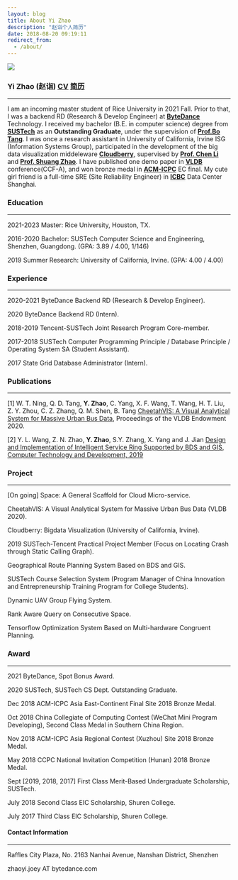 ```yaml
---
layout: blog
title: About Yi Zhao
description: "赵诣个人简历"
date: 2018-08-20 09:19:11
redirect_from:
  - /about/
---
```


![](https://i.loli.net/2021/03/08/oLbhD1kiJ4lPMRj.png)

### Yi Zhao (赵诣) [**<u>CV</u>**](https://github.com/yizhao1998/yizhao1998.github.io/raw/master/Yi%20Zhao%20CV.pdf) [**<u>简历</u>**](https://github.com/yizhao1998/yizhao1998.github.io/raw/master/%E8%B5%B5%E8%AF%A3%E4%B8%AD%E6%96%87%E7%AE%80%E5%8E%86.pdf)

---

I am an incoming master student of Rice University in 2021 Fall. Prior to that, I was a backend RD (Research & Develop Engineer) at **[ByteDance](https://bytedance.com/)** Technology. I received my bachelor (B.E. in computer science) degree from **[SUSTech](http://sustech.edu.cn/)** as an **Outstanding Graduate**, under the supervision of **[Prof.Bo Tang](https://acm.sustech.edu.cn/btang)**. I was once a research assistant in University of California, Irvine ISG (Information Systems Group), participated in the development of the big data visualization middeleware **[Cloudberry](http://cloudberry.ics.uci.edu/)**, supervised by **[Prof. Chen Li](https://chenli.ics.uci.edu)** and **[Prof. Shuang Zhao](https://shuangz.com)**. I have published one demo paper in **[VLDB](http://www.vldb.org/)** conference(CCF-A), and won bronze medal in **[ACM-ICPC](https://icpc.global/)** EC final. My cute girl friend is a full-time SRE (Site Reliability Engineer) in **[ICBC](http://www.icbc.com.cn/icbc/)** Data Center Shanghai.



### Education

---

2021-2023 Master: Rice University, Houston, TX.

2016-2020 Bachelor: SUSTech Computer Science and Engineering, Shenzhen, Guangdong. (GPA: 3.89 / 4.00, 1/146) 

2019 Summer Research: University of California, Irvine. (GPA: 4.00 / 4.00) 

### Experience

---

2020-2021 ByteDance Backend RD (Research & Develop Engineer). 

2020 ByteDance Backend RD (Intern).

2018-2019 Tencent-SUSTech Joint Research Program Core-member.

2017-2018 SUSTech Computer Programming Principle / Database Principle / Operating System SA (Student Assistant).

2017 State Grid Database Administrator (Intern).



### Publications

---

[1] W. T. Ning, Q. D. Tang, **Y. Zhao**, C. Yang, X. F. Wang, T. Wang, H. T. Liu, Z. Y. Zhou, C. Z. Zhang, Q. M. Shen, B. Tang [CheetahVIS: A Visual Analytical System for Massive Urban Bus Data](http://www.vldb.org/pvldb/vol13/p2805-ning.pdf), Proceedings of the VLDB Endowment 2020.

[2] Y. L. Wang, Z. N. Zhao, **Y. Zhao**, S.Y. Zhang, X. Yang and J. Jian
[Design and Implementation of Intelligent Service Ring Supported by BDS and GIS, Computer Technology and Development, 2019](http://www.xactad.org//oa/darticle.aspx?type=view&id=202001036) 



### Project

---

[On going] Space: A General Scaffold for Cloud Micro-service. 

CheetahVIS: A Visual Analytical System for Massive Urban Bus Data (VLDB 2020).

Cloudberry: Bigdata Visualization (University of California, Irvine).

2019 SUSTech-Tencent Practical Project Member (Focus on Locating Crash through Static Calling Graph).

Geographical Route Planning System Based on BDS and GIS.

SUSTech Course Selection System (Program Manager of China Innovation and Entrepreneurship Training Program for College Students).

Dynamic UAV Group Flying System.

Rank Aware Query on Consecutive Space.

Tensorflow Optimization System Based on Multi-hardware Congruent Planning.



### Award

---

2021 ByteDance, Spot Bonus Award.

2020 SUSTech, SUSTech CS Dept. Outstanding Graduate. 

Dec 2018 ACM-ICPC Asia East-Continent Final Site 2018 Bronze Medal.

Oct 2018 China Collegiate of Computing Contest (WeChat Mini Program Developing), Second Class Medal in Southern China Region.

Nov 2018 ACM-ICPC Asia Regional Contest (Xuzhou) Site 2018 Bronze Medal.

May 2018 CCPC National Invitation Competition (Hunan) 2018 Bronze Medal.

Sept [2019, 2018, 2017] First Class Merit-Based Undergraduate Scholarship, SUSTech.

July 2018 Second Class EIC Scholarship, Shuren College.

July 2017 Third Class EIC Scholarship, Shuren College.



#### Contact Information

------
Raffles City Plaza, No. 2163 Nanhai Avenue, Nanshan District, Shenzhen

zhaoyi.joey AT bytedance.com

